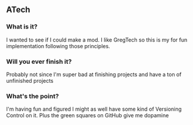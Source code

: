 ## ATech

### What is it?
I wanted to see if I could make a mod. I like GregTech so this is my for fun implementation following those principles.

### Will you ever finish it?
Probably not since I'm super bad at finishing projects and have a ton of unfinished projects

### What's the point?
I'm having fun and figured I might as well have some kind of Versioning Control on it. Plus the green squares on GitHub give me dopamine
